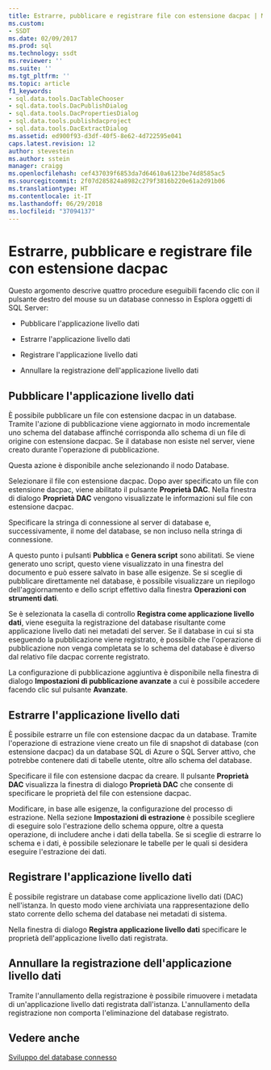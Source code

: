 ```yaml
---
title: Estrarre, pubblicare e registrare file con estensione dacpac | Microsoft Docs
ms.custom:
- SSDT
ms.date: 02/09/2017
ms.prod: sql
ms.technology: ssdt
ms.reviewer: ''
ms.suite: ''
ms.tgt_pltfrm: ''
ms.topic: article
f1_keywords:
- sql.data.tools.DacTableChooser
- sql.data.tools.DacPublishDialog
- sql.data.tools.DacPropertiesDialog
- sql.data.tools.publishdacproject
- sql.data.tools.DacExtractDialog
ms.assetid: ed900f93-d3df-40f5-8e62-4d722595e041
caps.latest.revision: 12
author: stevestein
ms.author: sstein
manager: craigg
ms.openlocfilehash: cef437039f6853da7d64610a6123be74d8585ac5
ms.sourcegitcommit: 2f07d285824a8982c279f3816b220e61a2d91b06
ms.translationtype: HT
ms.contentlocale: it-IT
ms.lasthandoff: 06/29/2018
ms.locfileid: "37094137"
---
```

# <a name="extract-publish-and-register-dacpac-files"></a>Estrarre, pubblicare e registrare file con estensione dacpac
Questo argomento descrive quattro procedure eseguibili facendo clic con il pulsante destro del mouse su un database connesso in Esplora oggetti di SQL Server:  
  
-   Pubblicare l'applicazione livello dati  
  
-   Estrarre l'applicazione livello dati  
  
-   Registrare l'applicazione livello dati  
  
-   Annullare la registrazione dell'applicazione livello dati  
  
## <a name="publish-data-tier-application"></a>Pubblicare l'applicazione livello dati  
È possibile pubblicare un file con estensione dacpac in un database. Tramite l'azione di pubblicazione viene aggiornato in modo incrementale uno schema del database affinché corrisponda allo schema di un file di origine con estensione dacpac. Se il database non esiste nel server, viene creato durante l'operazione di pubblicazione.  
  
Questa azione è disponibile anche selezionando il nodo Database.  
  
Selezionare il file con estensione dacpac. Dopo aver specificato un file con estensione dacpac, viene abilitato il pulsante **Proprietà DAC**. Nella finestra di dialogo **Proprietà DAC** vengono visualizzate le informazioni sul file con estensione dacpac.  
  
Specificare la stringa di connessione al server di database e, successivamente, il nome del database, se non incluso nella stringa di connessione.  
  
A questo punto i pulsanti **Pubblica** e **Genera script** sono abilitati. Se viene generato uno script, questo viene visualizzato in una finestra del documento e può essere salvato in base alle esigenze. Se si sceglie di pubblicare direttamente nel database, è possibile visualizzare un riepilogo dell'aggiornamento e dello script effettivo dalla finestra **Operazioni con strumenti dati**.  
  
Se è selezionata la casella di controllo **Registra come applicazione livello dati**, viene eseguita la registrazione del database risultante come applicazione livello dati nei metadati del server. Se il database in cui si sta eseguendo la pubblicazione viene registrato, è possibile che l'operazione di pubblicazione non venga completata se lo schema del database è diverso dal relativo file dacpac corrente registrato.  
  
La configurazione di pubblicazione aggiuntiva è disponibile nella finestra di dialogo **Impostazioni di pubblicazione avanzate** a cui è possibile accedere facendo clic sul pulsante **Avanzate**.  
  
## <a name="extract-data-tier-application"></a>Estrarre l'applicazione livello dati  
È possibile estrarre un file con estensione dacpac da un database. Tramite l'operazione di estrazione viene creato un file di snapshot di database (con estensione dacpac) da un database SQL di Azure o SQL Server attivo, che potrebbe contenere dati di tabelle utente, oltre allo schema del database.  
  
Specificare il file con estensione dacpac da creare. Il pulsante **Proprietà DAC** visualizza la finestra di dialogo **Proprietà DAC** che consente di specificare le proprietà del file con estensione dacpac.  
  
Modificare, in base alle esigenze, la configurazione del processo di estrazione. Nella sezione **Impostazioni di estrazione** è possibile scegliere di eseguire solo l'estrazione dello schema oppure, oltre a questa operazione, di includere anche i dati della tabella. Se si sceglie di estrarre lo schema e i dati, è possibile selezionare le tabelle per le quali si desidera eseguire l'estrazione dei dati.  
  
## <a name="register-data-tier-application"></a>Registrare l'applicazione livello dati  
È possibile registrare un database come applicazione livello dati (DAC) nell'istanza. In questo modo viene archiviata una rappresentazione dello stato corrente dello schema del database nei metadati di sistema.  
  
Nella finestra di dialogo **Registra applicazione livello dati** specificare le proprietà dell'applicazione livello dati registrata.  
  
## <a name="unregister-data-tier-application"></a>Annullare la registrazione dell'applicazione livello dati  
Tramite l'annullamento della registrazione è possibile rimuovere i metadata di un'applicazione livello dati registrata dall'istanza. L'annullamento della registrazione non comporta l'eliminazione del database registrato.  
  
## <a name="see-also"></a>Vedere anche  
[Sviluppo del database connesso](../ssdt/connected-database-development.md)  
  
